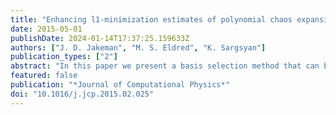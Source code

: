 ```yaml
---
title: "Enhancing l1-minimization estimates of polynomial chaos expansions using basis selection"
date: 2015-05-01
publishDate: 2024-01-14T17:37:25.159633Z
authors: ["J. D. Jakeman", "M. S. Eldred", "K. Sargsyan"]
publication_types: ["2"]
abstract: "In this paper we present a basis selection method that can be used with l1-minimization to adaptively determine the large coefficients of polynomial chaos expansions (PCE). The adaptive construction produces anisotropic basis sets that have more terms in important dimensions and limits the number of unimportant terms that increase mutual coherence and thus degrade the performance of l1-minimization. The important features and the accuracy of basis selection are demonstrated with a number of numerical examples. Specifically, we show that for a given computational budget, basis selection produces a more accurate PCE than would be obtained if the basis were fixed a priori. We also demonstrate that basis selection can be applied with non-uniform random variables and can leverage gradient information."
featured: false
publication: "*Journal of Computational Physics*"
doi: "10.1016/j.jcp.2015.02.025"
---
```


